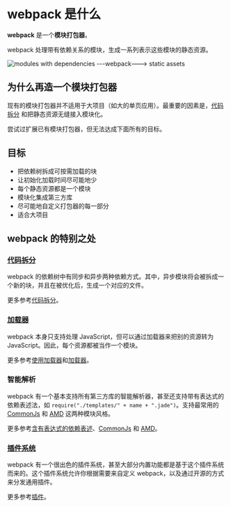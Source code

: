 # webpack 是什么

**webpack** 是一个**模块打包器**。

webpack 处理带有依赖关系的模块，生成一系列表示这些模块的静态资源。


![modules with dependencies ---webpack---> static assets](http://webpack.github.io/assets/what-is-webpack.png)

## 为什么再造一个模块打包器

现有的模块打包器并不适用于大项目（如大的单页应用）。最重要的因素是，[代码拆分](http://stephenzhao.github.io/webpack-cn/chapter3/codeSplitting.html) 和把静态资源无缝接入模块化。

尝试过扩展已有模块打包器，但无法达成下面所有的目标。

## 目标

- 把依赖树拆成可按需加载的块
- 让初始化加载时间尽可能地少
- 每个静态资源都是一个模块
- 模块化集成第三方库
- 尽可能地自定义打包器的每一部分
- 适合大项目

## webpack 的特别之处

### [代码拆分][Code Spliting]

webpack 的依赖树中有同步和异步两种依赖方式。其中，异步模块将会被拆成一个新的块，并且在被优化后，生成一个对应的文件。

更多参考[代码拆分][Code Spliting]。

### [加载器][Loaders]

webpack 本身只支持处理 JavaScript，但可以通过加载器来把别的资源转为 JavaScript。因此，每个资源都被当作一个模块。

更多参考[使用加载器][Using loaders]和[加载器][Loaders]。

### 智能解析

webpack 有一个基本支持所有第三方库的智能解析器，甚至还支持带有表达式的依赖表述法，如 `require("./templates/" + name + ".jade")`。支持最常用的 [CommonJs][CommonJs] 和 [AMD][AMD] 这两种模块风格。

更多参考[含有表达式的依赖表述][context]、[CommonJs][CommonJs] 和 [AMD][AMD]。

### [插件系统][plugins]

webpack 有一个很出色的插件系统，甚至大部分内置功能都是基于这个插件系统而来的。这个插件系统允许你根据需要来自定义 webpack，以及通过开源的方式来分发通用插件。

更多参考[插件][plugins]。

[Code Spliting]: code-spliting.md
[Loaders]: loaders.md
[Using loaders]: using-loaders.md
[CommonJs]: commonjs.md
[AMD]: amd.md
[context]: context.md
[plugins]: plugins.md
